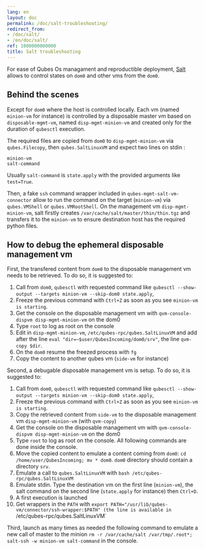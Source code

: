 ```yaml
---
lang: en
layout: doc
permalink: /doc/salt-troubleshooting/
redirect_from:
- /doc/salt/
- /en/doc/salt/
ref: 1000000000000
title: Salt troubleshooting
---
```


For ease of Qubes Os managament and reproductible deployment, [Salt](/doc/salt/) allows to control states on `dom0` and other vms from the `dom0`.

Behind the scenes
-----------------

Except for `dom0` where the host is controlled locally.
Each vm (named `minion-vm` for instance) is controlled by a disposable master vm based on `disposable-mgmt-vm`, named `disp-mgmt-minion-vm` and created only for the duration of `qubesctl` execution.

The required files are copied from `dom0` to `disp-mgmt-minion-vm` via `qubes.Filecopy`, then `qubes.SaltLinuxVM` and expect two lines on stdin :
```
minion-vm
salt-command
```

Usually `salt-command` is `state.apply` with the provided arguments like `test=True`.

Then, a fake `ssh` command wrapper included in `qubes-mgmt-salt-vm-connector` allow to run the command on the target (`minion-vm`) via `qubes.VMShell` or `qubes.VMRootShell`.
On the management vm `disp-mgmt-minion-vm`, salt firstly creates `/var/cache/salt/master/thin/thin.tgz` and transfers it to the `minion-vm` to ensure destination host has the required python files.

How to debug the ephemeral disposable management vm
---------------------------------------------------

First, the transfered content from `dom0` to the disposable management vm needs to be retrieved. To do so, it is suggested to:
1. Call from `dom0`, `qubesctl` with requested command like `qubesctl --show-output --targets minion-vm --skip-dom0 state.apply`,
2. Freeze the previous command with `Ctrl+Z` as soon as you see `minion-vm is starting`.
3. Get the console on the disposable management vm with `qvm-console-dispvm disp-mgmt-minion-vm` on the dom0
4. Type `root` to log as root on the console
5. Edit in `disp-mgmt-minion-vm`, `/etc/qubes-rpc/qubes.SaltLinuxVM` and add after the line `eval "dir=~$user/QubesIncoming/dom0/srv"`, the line `qvm-copy $dir`.
6. On the `dom0` resume the freezed process with `fg`
7. Copy the content to another qubes vm (`side-vm` for instance)

Second, a debugable disposable management vm is setup. To do so, it is suggested to:
1. Call from `dom0`, `qubesctl` with requested command like `qubesctl --show-output --targets minion-vm --skip-dom0 state.apply`,
2. Freeze the previous command with `Ctrl+Z` as soon as you see `minion-vm is starting`.
3. Copy the retrieved content from `side-vm` to the disposable management vm `disp-mgmt-minion-vm` (with `qvm-copy`)
4. Get the console on the disposable management vm with `qvm-console-dispvm disp-mgmt-minion-vm` on the dom0
5. Type `root` to log as root on the console. All following commands are done inside the console.
6. Move the copied content to emulate a content coming from `dom0`: `cd /home/user/QubesIncoming; mv * dom0`. `dom0` directory should contain a directory `srv`.
7. Emulate a call to `qubes.SaltLinuxVM` with `bash /etc/qubes-rpc/qubes.SaltLinuxVM`
8. Emulate stdin. Type the destination vm on the first line (`minion-vm`), the salt command on the second line (`state.apply` for instance) then `Ctrl+D`.
9. A first execution is launched
10. Get wrappers in the `PATH` with `export PATH="/usr/lib/qubes-vm/connector/ssh-wrapper:$PATH" (the line is available in `/etc/qubes-rpc/qubes.SaltLinuxVM`

Third, launch as many times as needed the following command to emulate a new call of master to the minion `rm -r /var/cache/salt /var/tmp/.root*; salt-ssh -w minion-vm salt-command` in the console.
